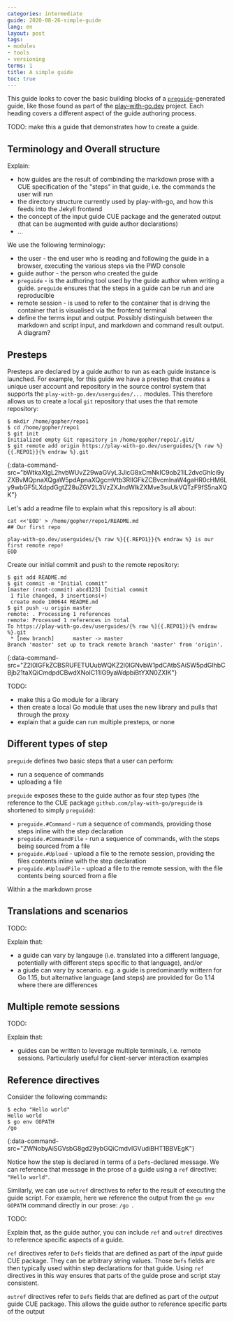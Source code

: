 ```yaml
---
categories: intermediate
guide: 2020-08-26-simple-guide
lang: en
layout: post
tags:
- modules
- tools
- versioning
terms: 1
title: A simple guide
toc: true
---
```


This guide looks to cover the basic building blocks of a
[`preguide`](https://github.com/play-with-go/preguide)-generated guide, like those found as part of the
[play-with-go.dev](https://github.com/play-with-go/play-with-go) project. Each heading covers a different aspect of the
guide authoring process.

TODO: make this a guide that demonstrates how to create a guide.

## Terminology and Overall structure

Explain:

* how guides are the result of combinding the markdown prose with a CUE specification of the "steps" in that guide, i.e.
  the commands the user will run
* the directory structure currently used by play-with-go, and how this feeds into the Jekyll frontend
* the concept of the input guide CUE package and the generated output (that can be augmented with guide author
  declarations)
* ...

We use the following terminology:

* the user - the end user who is reading and following the guide in a browser, executing the various steps via the PWD
  console
* guide author - the person who created the guide
* `preguide` - is the authoring tool used by the guide author when writing a guide. `preguide` ensures that the steps in
  a guide can be run and are reproducible
* remote session - is used to refer to the container that is driving the container that is visualised via the frontend
  terminal
* define the terms input and output. Possibly distinguish between the markdown and script input, and markdown and
  command result output. A diagram?

## Presteps

Presteps are declared by a guide author to run as each guide instance is launched. For example, for this guide we have a
prestep that creates a unique user account and repository in the source control system that supports the
`play-with-go.dev/userguides/...` modules. This therefore allows us to create a local `git` repository that uses the
that remote repository:

```.term1
$ mkdir /home/gopher/repo1
$ cd /home/gopher/repo1
$ git init
Initialized empty Git repository in /home/gopher/repo1/.git/
$ git remote add origin https://play-with-go.dev/userguides/{% raw %}{{.REPO1}}{% endraw %}.git
```
{:data-command-src="bWtkaXIgL2hvbWUvZ29waGVyL3JlcG8xCmNkIC9ob21lL2dvcGhlci9yZXBvMQpnaXQgaW5pdApnaXQgcmVtb3RlIGFkZCBvcmlnaW4gaHR0cHM6Ly9wbGF5LXdpdGgtZ28uZGV2L3VzZXJndWlkZXMve3suUkVQTzF9fS5naXQK"}

Let's add a readme file to explain what this repository is all about:

```.term1
cat <<'EOD' > /home/gopher/repo1/README.md
## Our first repo

play-with-go.dev/userguides/{% raw %}{{.REPO1}}{% endraw %} is our first remote repo!
EOD
```

Create our initial commit and push to the remote repository:

```.term1
$ git add README.md
$ git commit -m "Initial commit"
[master (root-commit) abcd123] Initial commit
 1 file changed, 3 insertions(+)
 create mode 100644 README.md
$ git push -u origin master
remote: . Processing 1 references        
remote: Processed 1 references in total        
To https://play-with-go.dev/userguides/{% raw %}{{.REPO1}}{% endraw %}.git
 * [new branch]      master -> master
Branch 'master' set up to track remote branch 'master' from 'origin'.
```
{:data-command-src="Z2l0IGFkZCBSRUFETUUubWQKZ2l0IGNvbW1pdCAtbSAiSW5pdGlhbCBjb21taXQiCmdpdCBwdXNoIC11IG9yaWdpbiBtYXN0ZXIK"}


TODO:

* make this a Go module for a library
* then create a local Go module that uses the new library and pulls that through the proxy
* explain that a guide can run multiple presteps, or none

## Different types of step

`preguide` defines two basic steps that a user can perform:

* run a sequence of commands
* uploading a file

`preguide` exposes these to the guide author as four step types (the reference to the CUE package
`github.com/play-with-go/preguide` is shortened to simply `preguide`):

* `preguide.#Command` - run a sequence of commands, providing those steps inline with the step declaration
* `preguide.#CommandFile` - run a sequence of commands, with the steps being sourced from a file
* `preguide.#Upload` - upload a file to the remote session, providing the files contents inline with the step declaration
* `preguide.#UploadFile` - upload a file to the remote session, with the file contents being sourced from a file

Within a the markdown prose

## Translations and scenarios

TODO:

Explain that:

* a guide can vary by langauge (i.e. translated into a different language, potentially with different steps specific to
  that language), and/or
* a giude can vary by scenario. e.g. a guide is predominantly writtern for Go 1.15, but alternative language (and steps)
  are provided for Go 1.14 where there are differences


## Multiple remote sessions

TODO:

Explain that:

* guides can be written to leverage multiple terminals, i.e. remote sessions. Particularly useful for client-server
  interaction examples

## Reference directives

Consider the following commands:

```.term1
$ echo "Hello world"
Hello world
$ go env GOPATH
/go
```
{:data-command-src="ZWNobyAiSGVsbG8gd29ybGQiCmdvIGVudiBHT1BBVEgK"}

Notice how the step is declared in terms of a `Defs`-declared message. We can reference that message in the prose of a
guide using a `ref` directive: `"Hello world"`.

Similarly, we can use `outref` directives to refer to the result of executing the guide script. For example, here we
reference the output from the `go env GOPATH` command directly in our prose: `/go
`.

TODO:

Explain that, as the guide author, you can include `ref` and `outref` directives to reference specific aspects of a
guide.

`ref` directives refer to `Defs` fields that are defined as part of the _input_ guide CUE package. They can be
arbitrary string values. Those `Defs` fields are then typically used within step declarations for that guide. Using
`ref` directives in this way ensures that parts of the guide prose and script stay consistent.

`outref` directives refer to `Defs` fields that are defined as part of the _output_ guide CUE package. This allows
the guide author to reference specific parts of the output
<script>let pageGuide="2020-08-26-simple-guide"; let pageLanguage="en"; let pageScenario="go115";</script>
